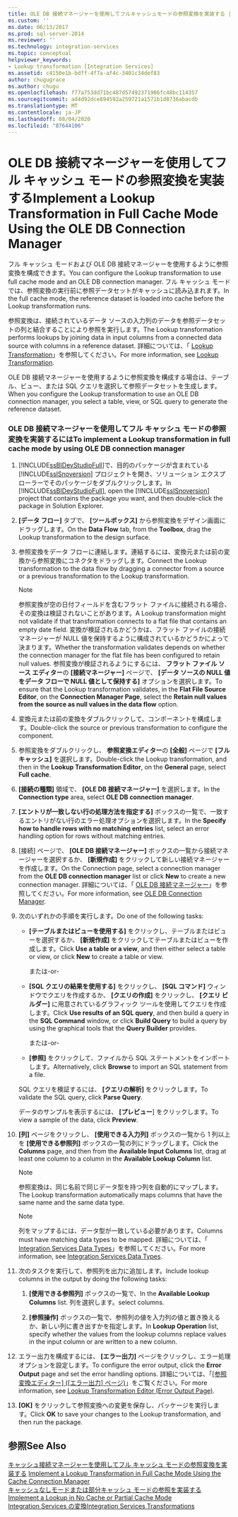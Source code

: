 ```yaml
---
title: OLE DB 接続マネージャーを使用してフルキャッシュモードの参照変換を実装する |Microsoft Docs
ms.custom: ''
ms.date: 06/13/2017
ms.prod: sql-server-2014
ms.reviewer: ''
ms.technology: integration-services
ms.topic: conceptual
helpviewer_keywords:
- Lookup transformation [Integration Services]
ms.assetid: c4150e1b-bdff-4f7a-af4c-3401c34def83
author: chugugrace
ms.author: chugu
ms.openlocfilehash: f77a753dd71bc487d57492371906fc48bc114357
ms.sourcegitcommit: ad4d92dce894592a259721a1571b1d8736abacdb
ms.translationtype: MT
ms.contentlocale: ja-JP
ms.lasthandoff: 08/04/2020
ms.locfileid: "87644106"
---
```

# <a name="implement-a-lookup-transformation-in-full-cache-mode-using-the-ole-db-connection-manager"></a><span data-ttu-id="f3712-102">OLE DB 接続マネージャーを使用してフル キャッシュ モードの参照変換を実装する</span><span class="sxs-lookup"><span data-stu-id="f3712-102">Implement a Lookup Transformation in Full Cache Mode Using the OLE DB Connection Manager</span></span>
  <span data-ttu-id="f3712-103">フル キャッシュ モードおよび OLE DB 接続マネージャーを使用するように参照変換を構成できます。</span><span class="sxs-lookup"><span data-stu-id="f3712-103">You can configure the Lookup transformation to use full cache mode and an OLE DB connection manager.</span></span> <span data-ttu-id="f3712-104">フル キャッシュ モードでは、参照変換の実行前に参照データセットがキャッシュに読み込まれます。</span><span class="sxs-lookup"><span data-stu-id="f3712-104">In the full cache mode, the reference dataset is loaded into cache before the Lookup transformation runs.</span></span>  
  
 <span data-ttu-id="f3712-105">参照変換は、接続されているデータ ソースの入力列のデータを参照データセットの列と結合することにより参照を実行します。</span><span class="sxs-lookup"><span data-stu-id="f3712-105">The Lookup transformation performs lookups by joining data in input columns from a connected data source with columns in a reference dataset.</span></span> <span data-ttu-id="f3712-106">詳細については、「 [Lookup Transformation](../data-flow/transformations/lookup-transformation.md)」を参照してください。</span><span class="sxs-lookup"><span data-stu-id="f3712-106">For more information, see [Lookup Transformation](../data-flow/transformations/lookup-transformation.md).</span></span>  
  
 <span data-ttu-id="f3712-107">OLE DB 接続マネージャーを使用するように参照変換を構成する場合は、テーブル、ビュー、または SQL クエリを選択して参照データセットを生成します。</span><span class="sxs-lookup"><span data-stu-id="f3712-107">When you configure the Lookup transformation to use an OLE DB connection manager, you select a table, view, or SQL query to generate the reference dataset.</span></span>  
  
### <a name="to-implement-a-lookup-transformation-in-full-cache-mode-by-using-ole-db-connection-manager"></a><span data-ttu-id="f3712-108">OLE DB 接続マネージャーを使用してフル キャッシュ モードの参照変換を実装するには</span><span class="sxs-lookup"><span data-stu-id="f3712-108">To implement a Lookup transformation in full cache mode by using OLE DB connection manager</span></span>  
  
1.  <span data-ttu-id="f3712-109">[!INCLUDE[ssBIDevStudioFull](../../includes/ssbidevstudiofull-md.md)]で、目的のパッケージが含まれている [!INCLUDE[ssISnoversion](../../includes/ssisnoversion-md.md)] プロジェクトを開き、ソリューション エクスプローラーでそのパッケージをダブルクリックします。</span><span class="sxs-lookup"><span data-stu-id="f3712-109">In [!INCLUDE[ssBIDevStudioFull](../../includes/ssbidevstudiofull-md.md)], open the [!INCLUDE[ssISnoversion](../../includes/ssisnoversion-md.md)] project that contains the package you want, and then double-click the package in Solution Explorer.</span></span>  
  
2.  <span data-ttu-id="f3712-110">**[データ フロー]** タブで、 **[ツールボックス]** から参照変換をデザイン画面にドラッグします。</span><span class="sxs-lookup"><span data-stu-id="f3712-110">On the **Data Flow** tab, from the **Toolbox**, drag the Lookup transformation to the design surface.</span></span>  
  
3.  <span data-ttu-id="f3712-111">参照変換をデータ フローに連結します。連結するには、変換元または前の変換から参照変換にコネクタをドラッグします。</span><span class="sxs-lookup"><span data-stu-id="f3712-111">Connect the Lookup transformation to the data flow by dragging a connector from a source or a previous transformation to the Lookup transformation.</span></span>  
  
    > [!NOTE]  
    >  <span data-ttu-id="f3712-112">参照変換が空の日付フィールドを含むフラット ファイルに接続される場合、その変換は検証されないことがあります。</span><span class="sxs-lookup"><span data-stu-id="f3712-112">A Lookup transformation might not validate if that transformation connects to a flat file that contains an empty date field.</span></span> <span data-ttu-id="f3712-113">変換が検証されるかどうかは、フラット ファイルの接続マネージャーが NULL 値を保持するように構成されているかどうかによって決まります。</span><span class="sxs-lookup"><span data-stu-id="f3712-113">Whether the transformation validates depends on whether the connection manager for the flat file has been configured to retain null values.</span></span> <span data-ttu-id="f3712-114">参照変換が検証されるようにするには、 **フラット ファイル ソース エディター**の **[接続マネージャー]** ページで、 **[データ ソースの NULL 値をデータ フローで NULL 値として保持する]** オプションを選択します。</span><span class="sxs-lookup"><span data-stu-id="f3712-114">To ensure that the Lookup transformation validates, in the **Flat File Source Editor**, on the **Connection Manager Page**, select the **Retain null values from the source as null values in the data flow** option.</span></span>  
  
4.  <span data-ttu-id="f3712-115">変換元または前の変換をダブルクリックして、コンポーネントを構成します。</span><span class="sxs-lookup"><span data-stu-id="f3712-115">Double-click the source or previous transformation to configure the component.</span></span>  
  
5.  <span data-ttu-id="f3712-116">参照変換をダブルクリックし、 **参照変換エディター**の **[全般]** ページで **[フル キャッシュ]** を選択します。</span><span class="sxs-lookup"><span data-stu-id="f3712-116">Double-click the Lookup transformation, and then in the **Lookup Transformation Editor**, on the **General** page, select **Full cache**.</span></span>  
  
6.  <span data-ttu-id="f3712-117">**[接続の種類]** 領域で、 **[OLE DB 接続マネージャー]** を選択します。</span><span class="sxs-lookup"><span data-stu-id="f3712-117">In the **Connection type** area, select **OLE DB connection manager**.</span></span>  
  
7.  <span data-ttu-id="f3712-118">**[エントリが一致しない行の処理方法を指定する]** ボックスの一覧で、一致するエントリがない行のエラー処理オプションを選択します。</span><span class="sxs-lookup"><span data-stu-id="f3712-118">In the **Specify how to handle rows with no matching entries** list, select an error handling option for rows without matching entries.</span></span>  
  
8.  <span data-ttu-id="f3712-119">[接続] ページで、 **[OLE DB 接続マネージャー]** ボックスの一覧から接続マネージャーを選択するか、 **[新規作成]** をクリックして新しい接続マネージャーを作成します。</span><span class="sxs-lookup"><span data-stu-id="f3712-119">On the Connection page, select a connection manager from the **OLE DB connection manager** list or click **New** to create a new connection manager.</span></span> <span data-ttu-id="f3712-120">詳細については、「 [OLE DB 接続マネージャー](ole-db-connection-manager.md)」を参照してください。</span><span class="sxs-lookup"><span data-stu-id="f3712-120">For more information, see [OLE DB Connection Manager](ole-db-connection-manager.md).</span></span>  
  
9. <span data-ttu-id="f3712-121">次のいずれかの手順を実行します。</span><span class="sxs-lookup"><span data-stu-id="f3712-121">Do one of the following tasks:</span></span>  
  
    -   <span data-ttu-id="f3712-122">**[テーブルまたはビューを使用する]** をクリックし、テーブルまたはビューを選択するか、 **[新規作成]** をクリックしてテーブルまたはビューを作成します。</span><span class="sxs-lookup"><span data-stu-id="f3712-122">Click **Use a table or a view**, and then either select a table or view, or click **New** to create a table or view.</span></span>  
  
         <span data-ttu-id="f3712-123">または</span><span class="sxs-lookup"><span data-stu-id="f3712-123">-or-</span></span>  
  
    -   <span data-ttu-id="f3712-124">**[SQL クエリの結果を使用する]** をクリックし、 **[SQL コマンド]** ウィンドウでクエリを作成するか、 **[クエリの作成]** をクリックし、 **[クエリ ビルダー]** に用意されているグラフィック ツールを使用してクエリを作成します。</span><span class="sxs-lookup"><span data-stu-id="f3712-124">Click **Use results of an SQL query**, and then build a query in the **SQL Command** window, or click **Build Query** to build a query by using the graphical tools that the **Query Builder** provides.</span></span>  
  
         <span data-ttu-id="f3712-125">または</span><span class="sxs-lookup"><span data-stu-id="f3712-125">-or-</span></span>  
  
    -   <span data-ttu-id="f3712-126">**[参照]** をクリックして、ファイルから SQL ステートメントをインポートします。</span><span class="sxs-lookup"><span data-stu-id="f3712-126">Alternatively, click **Browse** to import an SQL statement from a file.</span></span>  
  
     <span data-ttu-id="f3712-127">SQL クエリを検証するには、 **[クエリの解析]** をクリックします。</span><span class="sxs-lookup"><span data-stu-id="f3712-127">To validate the SQL query, click **Parse Query**.</span></span>  
  
     <span data-ttu-id="f3712-128">データのサンプルを表示するには、 **[プレビュー**] をクリックします。</span><span class="sxs-lookup"><span data-stu-id="f3712-128">To view a sample of the data, click **Preview**.</span></span>  
  
10. <span data-ttu-id="f3712-129">**[列]** ページをクリックし、 **[使用できる入力列]** ボックスの一覧から 1 列以上を **[使用できる参照列]** ボックスの一覧の列にドラッグします。</span><span class="sxs-lookup"><span data-stu-id="f3712-129">Click the **Columns** page, and then from the **Available Input Columns** list, drag at least one column to a column in the **Available Lookup Column** list.</span></span>  
  
    > [!NOTE]  
    >  <span data-ttu-id="f3712-130">参照変換は、同じ名前で同じデータ型を持つ列を自動的にマップします。</span><span class="sxs-lookup"><span data-stu-id="f3712-130">The Lookup transformation automatically maps columns that have the same name and the same data type.</span></span>  
  
    > [!NOTE]  
    >  <span data-ttu-id="f3712-131">列をマップするには、データ型が一致している必要があります。</span><span class="sxs-lookup"><span data-stu-id="f3712-131">Columns must have matching data types to be mapped.</span></span> <span data-ttu-id="f3712-132">詳細については、「 [Integration Services Data Types](../data-flow/integration-services-data-types.md)」を参照してください。</span><span class="sxs-lookup"><span data-stu-id="f3712-132">For more information, see [Integration Services Data Types](../data-flow/integration-services-data-types.md).</span></span>  
  
11. <span data-ttu-id="f3712-133">次のタスクを実行して、参照列を出力に追加します。</span><span class="sxs-lookup"><span data-stu-id="f3712-133">Include lookup columns in the output by doing the following tasks:</span></span>  
  
    1.  <span data-ttu-id="f3712-134">**[使用できる参照列]** ボックスの一覧で、</span><span class="sxs-lookup"><span data-stu-id="f3712-134">In the **Available Lookup Columns** list.</span></span> <span data-ttu-id="f3712-135">列を選択します。</span><span class="sxs-lookup"><span data-stu-id="f3712-135">select columns.</span></span>  
  
    2.  <span data-ttu-id="f3712-136">**[参照操作]** ボックスの一覧で、参照列の値を入力列の値と置き換えるか、新しい列に書き出すかを指定します。</span><span class="sxs-lookup"><span data-stu-id="f3712-136">In **Lookup Operation** list, specify whether the values from the lookup columns replace values in the input column or are written to a new column.</span></span>  
  
12. <span data-ttu-id="f3712-137">エラー出力を構成するには、 **[エラー出力]** ページをクリックし、エラー処理オプションを設定します。</span><span class="sxs-lookup"><span data-stu-id="f3712-137">To configure the error output, click the **Error Output** page and set the error handling options.</span></span> <span data-ttu-id="f3712-138">詳細については、「[[参照変換エディター] ([エラー出力] ページ)](../lookup-transformation-editor-error-output-page.md)」をご覧ください。</span><span class="sxs-lookup"><span data-stu-id="f3712-138">For more information, see [Lookup Transformation Editor &#40;Error Output Page&#41;](../lookup-transformation-editor-error-output-page.md).</span></span>  
  
13. <span data-ttu-id="f3712-139">**[OK]** をクリックして参照変換への変更を保存し、パッケージを実行します。</span><span class="sxs-lookup"><span data-stu-id="f3712-139">Click **OK** to save your changes to the Lookup transformation, and then run the package.</span></span>  
  
## <a name="see-also"></a><span data-ttu-id="f3712-140">参照</span><span class="sxs-lookup"><span data-stu-id="f3712-140">See Also</span></span>  
 <span data-ttu-id="f3712-141">[キャッシュ接続マネージャーを使用してフル キャッシュ モードの参照変換を実装する](lookup-transformation-full-cache-mode-ole-db-connection-manager.md) </span><span class="sxs-lookup"><span data-stu-id="f3712-141">[Implement a Lookup Transformation in Full Cache Mode Using the Cache Connection Manager](lookup-transformation-full-cache-mode-ole-db-connection-manager.md) </span></span>  
 <span data-ttu-id="f3712-142">[キャッシュなしモードまたは部分キャッシュ モードの参照を実装する](../data-flow/transformations/implement-a-lookup-in-no-cache-or-partial-cache-mode.md) </span><span class="sxs-lookup"><span data-stu-id="f3712-142">[Implement a Lookup in No Cache or Partial Cache Mode](../data-flow/transformations/implement-a-lookup-in-no-cache-or-partial-cache-mode.md) </span></span>  
 [<span data-ttu-id="f3712-143">Integration Services の変換</span><span class="sxs-lookup"><span data-stu-id="f3712-143">Integration Services Transformations</span></span>](../data-flow/transformations/integration-services-transformations.md)  
  
  
